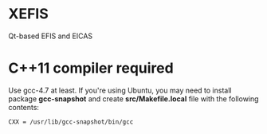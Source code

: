 XEFIS
=====

Qt-based EFIS and EICAS

C++11 compiler required
=======================

Use gcc-4.7 at least. If you're using Ubuntu, you may need to
install package **gcc-snapshot** and create **src/Makefile.local**
file with the following contents:

```
CXX = /usr/lib/gcc-snapshot/bin/gcc
```
